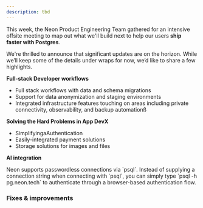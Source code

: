 ```yaml
---
description: tbd
---
```


This week, the Neon Product Engineering Team gathered for an intensive offsite meeting to map out what we'll build next to help our users **ship faster with Postgres**.

We're thrilled to announce that significant updates are on the horizon. While we’ll keep some of the details under wraps for now, we’d like to share a few highlights.

**Full-stack Developer workflows**

- Full stack workflows with data and schema migrations
- Support for data anonymization and staging environments
- Integrated infrastructure features touching on areas including private connectivity, observability, and backup automationß

**Solving the Hard Problems in App DevX**

- SimplifyingaAuthentication
- Easily-integrated payment solutions
- Storage solutions for images and files

**AI integration**

<Admonition type="tip" title="Did you know?">
Neon supports passwordless connections via `psql`. Instead of supplying a connection string when connecting with `psql`, you can simply type `psql -h pg.neon.tech` to authenticate through a browser-based authentication flow.
</Admonition>

### Fixes & improvements
